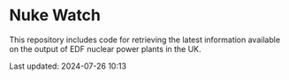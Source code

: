 # Nuke Watch

This repository includes code for retrieving the latest information available on the output of EDF nuclear power plants in the UK.

Last updated: 2024-07-26 10:13